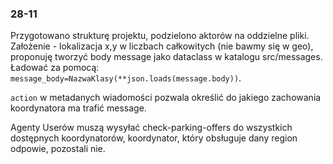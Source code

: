 ### 28-11

Przygotowano strukturę projektu, podzielono aktorów na oddzielne pliki. Założenie - lokalizacja x,y w liczbach całkowitych (nie bawmy się w geo), proponuję tworzyć body message jako dataclass w katalogu src/messages. Ładować za pomocą: `message_body=NazwaKlasy(**json.loads(message.body))`.

 `action` w metadanych wiadomości pozwala określić do jakiego zachowania koordynatora ma trafić message.

 Agenty Userów muszą wysyłać check-parking-offers do wszystkich dostępnych koordynatorów, koordynator, który obsługuje dany region odpowie, pozostali nie.
